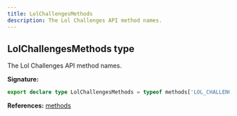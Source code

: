 ```yaml
---
title: LolChallengesMethods
description: The Lol Challenges API method names.
---
```


## LolChallengesMethods type

The Lol Challenges API method names.

**Signature:**

```ts
export declare type LolChallengesMethods = typeof methods['LOL_CHALLENGES'][number];
```

**References:** [methods](/api/methods.md)

